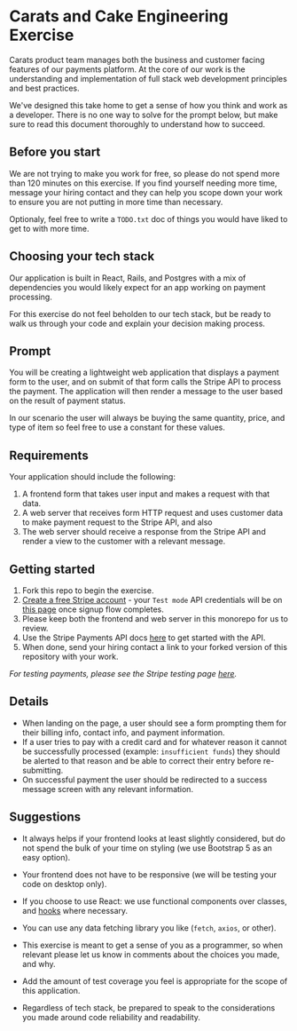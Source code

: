 # Carats and Cake Engineering Exercise

Carats product team manages both the business and customer facing features of our payments platform. At the core of our work is the understanding and implementation of full stack web development principles and best practices. 

We've designed this take home to get a sense of how you think and work as a developer. There is no one way to solve for the prompt below, but make sure to read this document thoroughly to understand how to succeed.

## Before you start

We are not trying to make you work for free, so please do not spend more than 120 minutes on this exercise. If you find yourself needing more time, message your hiring contact and they can help you scope down your work to ensure you are not putting in more time than necessary.

Optionaly, feel free to write a `TODO.txt` doc of things you would have liked to get to with more time.

## Choosing your tech stack

Our application is built in React, Rails, and Postgres with a mix of dependencies you would likely expect for an app working on payment processing. 

For this exercise do not feel beholden to our tech stack, but be ready to walk us through your code and explain your decision making process. 

## Prompt

You will be creating a lightweight web application that displays a payment form to the user, and on submit of that form calls the Stripe API to process the payment. The application will then render a message to the user based on the result of payment status. 

In our scenario the user will always be buying the same quantity, price, and type of item so feel free to use a constant for these values.

## Requirements

Your application should include the following: 
1. A frontend form that takes user input and makes a request with that data.
2. A web server that receives form HTTP request and uses customer data to make payment request to the Stripe API, and also 
3. The web server should receive a response from the Stripe API and render a view to the customer with a relevant message.


## Getting started
1. Fork this repo to begin the exercise.
2. [Create a free Stripe account](https://dashboard.stripe.com/register) - your `Test mode` API credentials will be on [this page](https://dashboard.stripe.com/test/dashboard) once signup flow completes.
3. Please keep both the frontend and web server in this monorepo for us to review.
4. Use the Stripe Payments API docs [here](https://stripe.com/docs/payments) to get started with the API.
5. When done, send your hiring contact a link to your forked version of this repository with your work.

*For testing payments, please see the Stripe testing page [here](https://stripe.com/docs/testing).*

## Details
- When landing on the page, a user should see a form prompting them for their billing info, contact info, and payment information. 
- If a user tries to pay with a credit card and for whatever reason it cannot be successfully processed (example: `insufficient funds`) they should be alerted to that reason and be able to correct their entry before re-submitting.
- On successful payment the user should be redirected to a success message screen with any relevant information. 

## Suggestions

- It always helps if your frontend looks at least slightly considered, but do not spend the bulk of your time on styling (we use Bootstrap 5 as an easy option).

- Your frontend does not have to be responsive (we will be testing your code on desktop only).

- If you choose to use React: we use functional components over classes, and [hooks](https://reactjs.org/docs/hooks-intro.html) where necessary.

- You can use any data fetching library you like (`fetch`, `axios`, or other). 

- This exercise is meant to get a sense of you as a programmer, so when relevant please let us know in comments about the choices you made, and why.

- Add the amount of test coverage you feel is appropriate for the scope of this application.

- Regardless of tech stack, be prepared to speak to the considerations you made around code reliability and readability. 
